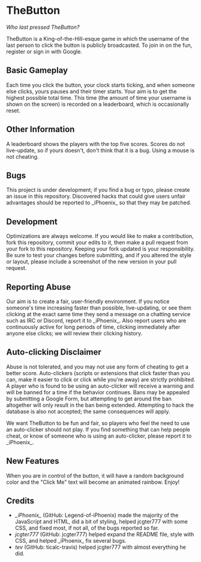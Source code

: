# TheButton
_Who last pressed TheButton?_

TheButton is a King-of-the-Hill-esque game in which the username of the last person to click the button is publicly broadcasted. To join in on the fun, register or sign in with Google.

## Basic Gameplay
Each time you click the button, your clock starts ticking, and when someone else clicks, yours pauses and their timer starts. Your aim is to get the highest possible total time. This time (the amount of time your username is shown on the screen) is recorded on a leaderboard, which is occasionally reset. 

## Other Information
A leaderboard shows the players with the top five scores. Scores do not live-update, so if yours doesn't, don't think that it is a bug. Using a mouse is not cheating. 

## Bugs
This project is under development; if you find a bug or typo, please create an issue in this repository. Discovered hacks that could give users unfair advantages should be reported to \_iPhoenix\_ so that they may be patched.

## Development
Optimizations are always welcome. If you would like to make a contribution, fork this repository, commit your edits to it, then make a pull request from your fork to this repository. Keeping your fork updated is your responsibility. Be sure to test your changes before submitting, and if you altered the style or layout, please include a screenshot of the new version in your pull request.

## Reporting Abuse
Our aim is to create a fair, user-friendly environment. If you notice someone's time increasing faster than possible, live-updating, or see them clicking at the exact same time they send a message on a chatting service such as IRC or Discord, report it to \_iPhoenix\_. Also report users who are continuously active for long periods of time, clicking immediately after anyone else clicks; we will review their clicking history.

## Auto-clicking Disclaimer
Abuse is not tolerated, and you may not use any form of cheating to get a better score. Auto-clickers (scripts or extensions that click faster than you can, make it easier to click or click while you're away) are strictly prohibited. A player who is found to be using an auto-clicker will receive a warning and will be banned for a time if the behavior continues. Bans may be appealed by submitting a Google Form, but attempting to get around the ban altogether will only result in the ban being extended. Attempting to hack the database is also not accepted; the same consequences will apply.

We want TheButton to be fun and fair, so players who feel the need to use an auto-clicker should not play. If you find something that can help people cheat, or know of someone who is using an auto-clicker, please report it to \_iPhoenix\_.

## New Features
When you are in control of the button, it will have a random background color and the "Click Me" text will become an animated rainbow. Enjoy!

## Credits
- *\_iPhoenix\_* (GitHub: Legend-of-iPhoenix) made the majority of the JavaScript and HTML, did a bit of styling, helped jcgter777 with some CSS, and fixed most, if not all, of the bugs reported so far. 
- *jcgter777* (GitHub: jcgter777) helped expand the README file, style with CSS, and helped \_iPhoenix\_ fix several bugs.
- *tev* (GitHub: ticalc-travis) helped jcgter777 with almost everything he did. 
